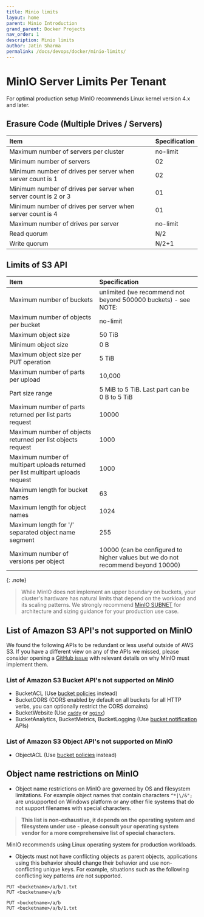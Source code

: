 ```yaml
---
title: Minio limits
layout: home
parent: Minio Introduction
grand_parent: Docker Projects
nav_order: 1
description: Minio limits
author: Jatin Sharma
permalink: /docs/devops/docker/minio-limits/
---
```


# MinIO Server Limits Per Tenant

For optimal production setup MinIO recommends Linux kernel version 4.x and later.

## Erasure Code (Multiple Drives / Servers)

| Item                                                            | Specification |
|:----------------------------------------------------------------|:--------------|
| Maximum number of servers per cluster                           | no-limit      |
| Minimum number of servers                                       | 02            |
| Minimum number of drives per server when server count is 1      | 02            |
| Minimum number of drives per server when server count is 2 or 3 | 01            |
| Minimum number of drives per server when server count is 4      | 01            |
| Maximum number of drives per server                             | no-limit      |
| Read quorum                                                     | N/2           |
| Write quorum                                                    | N/2+1         |

## Limits of S3 API

| Item                                                                            | Specification                                                                   |
|:--------------------------------------------------------------------------------|:--------------------------------------------------------------------------------|
| Maximum number of buckets                                                       | unlimited (we recommend not beyond 500000 buckets) - see NOTE:                  |
| Maximum number of objects per bucket                                            | no-limit                                                                        |
| Maximum object size                                                             | 50 TiB                                                                          |
| Minimum object size                                                             | 0 B                                                                             |
| Maximum object size per PUT operation                                           | 5 TiB                                                                           |
| Maximum number of parts per upload                                              | 10,000                                                                          |
| Part size range                                                                 | 5 MiB to 5 TiB. Last part can be 0 B to 5 TiB                                   |
| Maximum number of parts returned per list parts request                         | 10000                                                                           |
| Maximum number of objects returned per list objects request                     | 1000                                                                            |
| Maximum number of multipart uploads returned per list multipart uploads request | 1000                                                                            |
| Maximum length for bucket names                                                 | 63                                                                              |
| Maximum length for object names                                                 | 1024                                                                            |
| Maximum length for '/' separated object name segment                            | 255                                                                             |
| Maximum number of versions per object                                           | 10000 (can be configured to higher values but we do not recommend beyond 10000) |

{: .note}
> While MinIO does not implement an upper boundary on buckets, your cluster's hardware has natural limits that depend on the workload and its scaling patterns. We strongly recommend [MinIO SUBNET](https://min.io/pricing) for architecture and sizing guidance for your production use case.

## List of Amazon S3 API's not supported on MinIO

We found the following APIs to be redundant or less useful outside of AWS S3. If you have a different view on any of the APIs we missed, please consider opening a [GitHub issue](https://github.com/minio/minio/issues) with relevant details on why MinIO must implement them.

### List of Amazon S3 Bucket API's not supported on MinIO

- BucketACL (Use [bucket policies](https://min.io/docs/minio/linux/administration/identity-access-management/policy-based-access-control.html) instead)
- BucketCORS (CORS enabled by default on all buckets for all HTTP verbs, you can optionally restrict the CORS domains)
- BucketWebsite (Use [`caddy`](https://github.com/caddyserver/caddy) or [`nginx`](https://www.nginx.com/resources/wiki/))
- BucketAnalytics, BucketMetrics, BucketLogging (Use [bucket notification](https://min.io/docs/minio/linux/administration/monitoring/bucket-notifications.html) APIs)

### List of Amazon S3 Object API's not supported on MinIO

- ObjectACL (Use [bucket policies](https://min.io/docs/minio/linux/administration/identity-access-management/policy-based-access-control.html) instead)

## Object name restrictions on MinIO

- Object name restrictions on MinIO are governed by OS and filesystem limitations. For example object names that contain characters `^*|\/&";` are unsupported on Windows platform or any other file systems that do not support filenames with special characters.

> **This list is non-exhaustive, it depends on the operating system and filesystem under use - please consult your operating system vendor for a more comprehensive list of special characters**.

MinIO recommends using Linux operating system for production workloads.

- Objects must not have conflicting objects as parent objects, applications using this behavior should change their behavior and use non-conflicting unique keys. For example, situations such as the following conflicting key patterns are not supported.

```
PUT <bucketname>/a/b/1.txt
PUT <bucketname>/a/b
```

```
PUT <bucketname>/a/b
PUT <bucketname>/a/b/1.txt
```

